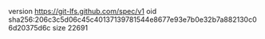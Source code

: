 version https://git-lfs.github.com/spec/v1
oid sha256:206c3c5d06c45c40137139781544e8677e93e7b0e32b7a882130c06d20375d6c
size 22691
